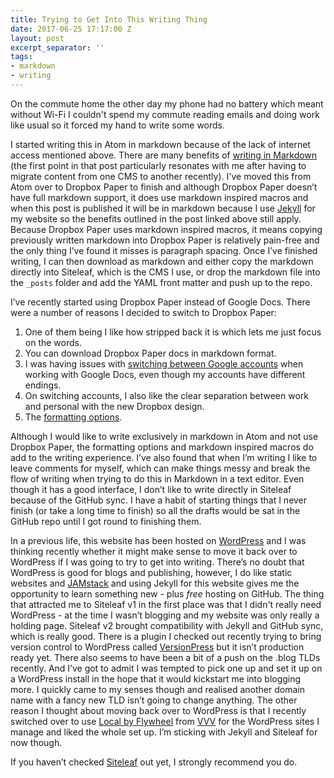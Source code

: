 ```yaml
---
title: Trying to Get Into This Writing Thing
date: 2017-06-25 17:17:00 Z
layout: post
excerpt_separator: ''
tags:
- markdown
- writing
---
```


On the commute home the other day my phone had no battery which meant without Wi-Fi I couldn't spend my commute reading emails and doing work like usual so it forced my hand to write some words.

I started writing this in Atom in markdown because of the lack of internet access mentioned above. There are many benefits of [writing in Markdown](http://mediatemple.net/blog/tips/you-should-probably-blog-in-markdown/) (the first point in that post particularly resonates with me after having to migrate content from one CMS to another recently). I've moved this from Atom over to Dropbox Paper to finish and although Dropbox Paper doesn’t have full markdown support, it does use markdown inspired macros and when this post is published it will be in markdown because I use [Jekyll](https://jekyllrb.com/) for my website so the benefits outlined in the post linked above still apply. Because Dropbox Paper uses markdown inspired macros, it means copying previously written markdown into Dropbox Paper is relatively pain-free and the only thing I’ve found it misses is paragraph spacing. Once I’ve finished writing, I can then download as markdown and either copy the markdown directly into Siteleaf, which is the CMS I use, or drop the markdown file into the `_posts` folder and add the YAML front matter and push up to the repo.

I’ve recently started using Dropbox Paper instead of Google Docs. There were a number of reasons I decided to switch to Dropbox Paper:

1. One of them being I like how stripped back it is which lets me just focus on the words.
2. You can download Dropbox Paper docs in markdown format.
3. I was having issues with [switching between Google accounts](https://support.google.com/docs/answer/2405894) when working with Google Docs, even though my accounts have different endings.
4. On switching accounts, I also like the clear separation between work and personal with the new Dropbox design.
5. The [formatting options](https://www.dropbox.com/help/paper/formatting).

Although I would like to write exclusively in markdown in Atom and not use Dropbox Paper, the formatting options and markdown inspired macros do add to the writing experience. I’ve also found that when I’m writing I like to leave comments for myself, which can make things messy and break the flow of writing when trying to do this in Markdown in a text editor. Even though it has a good interface, I don’t like to write directly in Siteleaf because of the GitHub sync. I have a habit of starting things that I never finish (or take a long time to finish) so all the drafts would be sat in the GitHub repo until I got round to finishing them.

In a previous life, this website has been hosted on [WordPress](https://wordpress.org/) and I was thinking recently whether it might make sense to move it back over to WordPress if I was going to try to get into writing. There’s no doubt that WordPress is good for blogs and publishing, however, I do like static websites and [JAMstack](https://jamstack.org/) and using Jekyll for this website gives me the opportunity to learn something new - plus *free* hosting on GitHub. The thing that attracted me to Siteleaf v1 in the first place was that I didn't really need WordPress - at the time I wasn’t blogging and my website was only really a holding page. Siteleaf v2 brought compatibility with Jekyll and GitHub sync, which is really good. There is a plugin I checked out recently trying to bring version control to WordPress called [VersionPress](https://versionpress.net/) but it isn’t production ready yet. There also seems to have been a bit of a push on the .blog TLDs recently. And I’ve got to admit I was tempted to pick one up and set it up on a WordPress install in the hope that it would kickstart me into blogging more. I quickly came to my senses though and realised another domain name with a fancy new TLD isn’t going to change anything. The other reason I thought about moving back over to WordPress is that I recently switched over to use [Local by Flywheel](https://local.getflywheel.com/) from [VVV](https://github.com/Varying-Vagrant-Vagrants/VVV) for the WordPress sites I manage and liked the whole set up. I’m sticking with Jekyll and Siteleaf for now though.

If you haven’t checked [Siteleaf](https://www.siteleaf.com/) out yet, I strongly recommend you do.
